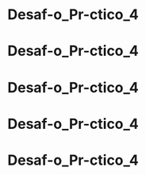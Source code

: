 # Desaf-o_Pr-ctico_4
# Desaf-o_Pr-ctico_4
# Desaf-o_Pr-ctico_4
# Desaf-o_Pr-ctico_4
# Desaf-o_Pr-ctico_4
